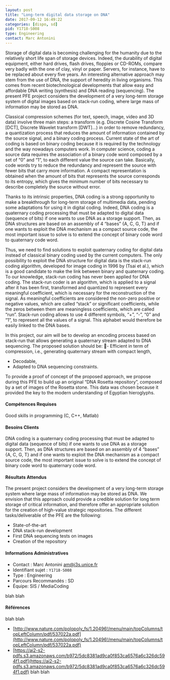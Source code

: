 ```yaml
---
layout: post
title: "Long-term digital data storage on DNA"
date: 2017-09-12 16:49:22
categories: [dispo, sd]
pid: Y1718-S008
type: Engineering
contact: Marc Antonini
---
```

       
Storage of digital data is becoming challenging for the humanity due to the relatively short life span of storage devices. Indeed, the durability of digital equipment, either hard drives, flash drives, floppies or CD-ROMs, compare very badly with the one of clay, vinyl or paper. Servers, for instance, have to be replaced about every five years. An interesting alternative approach may stem from the use of DNA, the support of heredity in living organisms. This comes from recent biotechnological developments that allow easy and affordable DNA writing (synthesis) and DNA reading (sequencing). The present PFE project considers the development of a very long-term storage system of digital images based on stack-run coding, where large mass of information may be stored as DNA.

Classical compression schemes (for text, speech, image, video and 3D data) involve three main steps: a transform (e.g. Discrete Cosine Transform [DCT], Discrete Wavelet transform [DWT]…) in order to remove redundancy, a quantization process that reduces the amount of information contained by the source signal, and a binary coding process. Current state of the art of coding is based on binary coding because it is required by the technology and the way nowadays computers work.
In computer science, coding a source data requires the association of a binary code word composed by a set of “0” and “1”, to each different value the source can take. Basically, code words try to reduce the redundancy and represent the source with fewer bits that carry more information. A compact representation is obtained when the amount of bits that represents the source corresponds to its entropy, which gives the minimum number of bits necessary to describe completely the source without error.

Thanks to its intrinsic properties, DNA coding is a strong opportunity to make a breakthrough for long-term storage of multimedia data, pending some adaptations for using it in digital coding. Indeed, DNA coding is a quaternary coding processing that must be adapted to digital data (sequence of bits) if one wants to use DNA as a storage support. Then, as DNA structures are based on an assembly of 4 “bases” {A, C, G, T} and if one wants to exploit the DNA mechanism as a compact source code, the most important issue to solve is to extend the concept of binary code word to quaternary code word. 

Thus, we need to find solutions to exploit quaternary coding for digital data instead of classical binary coding used by the current computers. The only possibility to exploit the DNA structure for digital data is the stack-run coding algorithm, developed for image coding in 1996 by (Tsai et al.), which is a good candidate to make the link between binary and quaternary coding. To our knowledge, stack-run coding has never been applied for DNA coding. The stack-run coder is an algorithm, which is applied to a signal after it has been first, transformed and quantized to represent every meaningful coefficient, which is necessary for the reconstruction of the signal. As meaningful coefficients are considered the non-zero positive or negative values, which are called “stack” or significant coefficients, while the zeros between them are meaningless coefficients, which are called “run”. Stack-run coding allows to use 4 different symbols, “+”, “-”, “0” and “1”, to represent all the values of a signal. This alphabet would therefore be easily linked to the DNA bases.

In this project, our aim will be to develop an encoding process based on stack-run that allows generating a quaternary stream adapted to DNA sequencing. 
The proposed solution should be:
- Efficient in term of compression, i.e., generating quaternary stream with compact length,
- Decodable,
- Adapted to DNA sequencing constraints.

To provide a proof of concept of the proposed approach, we propose during this PFE to build up an original “DNA Rosetta repository”, composed by a set of images of the Rosetta stone. This data was chosen because it provided the key to the modern understanding of Egyptian hieroglyphs.


#### Compétences Requises
Good skills in programming (C, C++, Matlab)


#### Besoins Clients
DNA coding is a quaternary coding processing that must be adapted to digital data (sequence of bits) if one wants to use DNA as a storage support. Then, as DNA structures are based on an assembly of 4 “bases” {A, C, G, T} and if one wants to exploit the DNA mechanism as a compact source code, the most important issue to solve is to extend the concept of binary code word to quaternary code word.

#### Résultats Attendus
The present project considers the development of a very long-term storage system where large mass of information may be stored as DNA. We envision that this approach could provide a credible solution for long term storage of critical information, and therefore offer an appropriate solution for the creation of high-value strategic repositories.
The different tasks/deliverable of the PFE are the following:
- State-of-the-art
- DNA stack-run development
- First DNA sequencing tests on images
- Creation of the repository
     

#### Informations Administratives
  * Contact : Marc Antonini <am@i3s.unice.fr>
  * Identifiant sujet : `Y1718-S008`
  * Type : Engineering
  * Parcours Recommandés : SD
  * Équipe: SIS / MediaCoding

 blah blah
#### Références
 blah blah

  * [http://www.nature.com/polopoly_fs/1.20496!/menu/main/topColumns/topLeftColumn/pdf/537022a.pdf](http://www.nature.com/polopoly_fs/1.20496!/menu/main/topColumns/topLeftColumn/pdf/537022a.pdf)
  * [https://ai2-s2-pdfs.s3.amazonaws.com/b972/5dc8381ad9ca0f853ca6576a6c326dc594f1.pdf](https://ai2-s2-pdfs.s3.amazonaws.com/b972/5dc8381ad9ca0f853ca6576a6c326dc594f1.pdf)
 blah blah
     